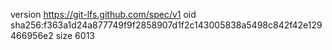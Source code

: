 version https://git-lfs.github.com/spec/v1
oid sha256:f363a1d24a877749f9f2858907d1f2c143005838a5498c842f42e129466956e2
size 6013
